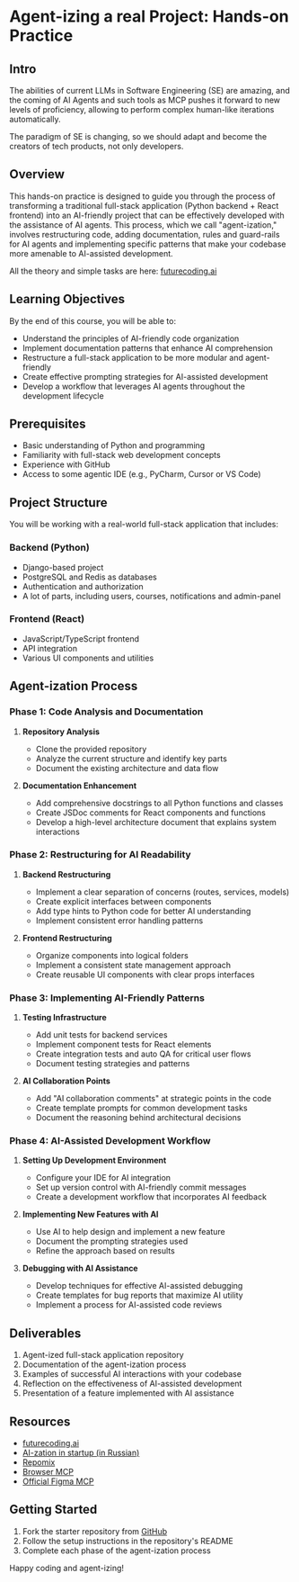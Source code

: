 # Agent-izing a real Project: Hands-on Practice

## Intro
The abilities of current LLMs in Software Engineering (SE) are amazing, and
the coming of AI Agents and such tools as MCP pushes it forward to new levels of proficiency,
allowing to perform complex human-like iterations automatically.

The paradigm of SE is changing, so we should adapt and become the creators of tech products,
not only developers.

## Overview
This hands-on practice is designed to guide you through the process of transforming 
a traditional full-stack application (Python backend + React frontend) 
into an AI-friendly project that can be effectively developed with the assistance of AI agents. 
This process, which we call "agent-ization," involves restructuring code, 
adding documentation, rules and guard-rails for AI agents 
and implementing specific patterns that make your codebase more amenable to AI-assisted development.

All the theory and simple tasks are here: [futurecoding.ai](https://futurecoding.ai)


## Learning Objectives
By the end of this course, you will be able to:
- Understand the principles of AI-friendly code organization
- Implement documentation patterns that enhance AI comprehension
- Restructure a full-stack application to be more modular and agent-friendly
- Create effective prompting strategies for AI-assisted development
- Develop a workflow that leverages AI agents throughout the development lifecycle

## Prerequisites
- Basic understanding of Python and programming
- Familiarity with full-stack web development concepts
- Experience with GitHub
- Access to some agentic IDE (e.g., PyCharm, Cursor or VS Code)

## Project Structure
You will be working with a real-world full-stack application that includes:

### Backend (Python)
- Django-based project
- PostgreSQL and Redis as databases
- Authentication and authorization
- A lot of parts, including users, courses, notifications and admin-panel

### Frontend (React)
- JavaScript/TypeScript frontend
- API integration
- Various UI components and utilities

## Agent-ization Process

### Phase 1: Code Analysis and Documentation
1. **Repository Analysis**
   - Clone the provided repository
   - Analyze the current structure and identify key parts
   - Document the existing architecture and data flow

2. **Documentation Enhancement**
   - Add comprehensive docstrings to all Python functions and classes
   - Create JSDoc comments for React components and functions
   - Develop a high-level architecture document that explains system interactions

### Phase 2: Restructuring for AI Readability
1. **Backend Restructuring**
   - Implement a clear separation of concerns (routes, services, models)
   - Create explicit interfaces between components
   - Add type hints to Python code for better AI understanding
   - Implement consistent error handling patterns

2. **Frontend Restructuring**
   - Organize components into logical folders
   - Implement a consistent state management approach
   - Create reusable UI components with clear props interfaces

### Phase 3: Implementing AI-Friendly Patterns
1. **Testing Infrastructure**
   - Add unit tests for backend services
   - Implement component tests for React elements
   - Create integration tests and auto QA for critical user flows
   - Document testing strategies and patterns

2. **AI Collaboration Points**
   - Add "AI collaboration comments" at strategic points in the code
   - Create template prompts for common development tasks
   - Document the reasoning behind architectural decisions

### Phase 4: AI-Assisted Development Workflow
1. **Setting Up Development Environment**
   - Configure your IDE for AI integration
   - Set up version control with AI-friendly commit messages
   - Create a development workflow that incorporates AI feedback

2. **Implementing New Features with AI**
   - Use AI to help design and implement a new feature
   - Document the prompting strategies used
   - Refine the approach based on results

3. **Debugging with AI Assistance**
   - Develop techniques for effective AI-assisted debugging
   - Create templates for bug reports that maximize AI utility
   - Implement a process for AI-assisted code reviews

## Deliverables
1. Agent-ized full-stack application repository
2. Documentation of the agent-ization process
3. Examples of successful AI interactions with your codebase
4. Reflection on the effectiveness of AI-assisted development
5. Presentation of a feature implemented with AI assistance

## Resources
- [futurecoding.ai](https://futurecoding.ai)
- [AI-zation in startup (in Russian)](https://www.youtube.com/watch?v=YyJr8y4uLo8&t=8037s)
- [Repomix](https://www.youtube.com/watch?v=PC5y-IyL9SE&t=4s)
- [Browser MCP](https://www.youtube.com/watch?v=eD5SUj5qqgI)
- [Official Figma MCP](https://www.youtube.com/watch?v=yO3Wr7DEWF0)

## Getting Started
1. Fork the starter repository from [GitHub](https://github.com/avalur/avalur.github.io/blob/master/ai-assisted-programming/)
2. Follow the setup instructions in the repository's README
3. Complete each phase of the agent-ization process

Happy coding and agent-izing!
